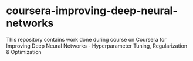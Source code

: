 # coursera-improving-deep-neural-networks
This repository contains work done during course on Coursera for Improving Deep Neural Networks - Hyperparameter Tuning, Regularization & Optimization
